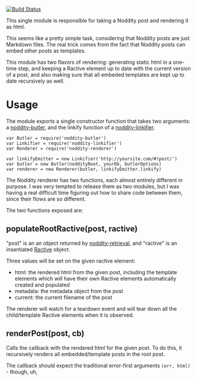 [![Build Status](https://travis-ci.org/TehShrike/noddity-renderer.svg)](https://travis-ci.org/TehShrike/noddity-renderer)

This single module is responsible for taking a Noddity post and rendering it as html.

This seems like a pretty simple task, considering that Noddity posts are just Markdown files.  The real trick comes from the fact that Noddity posts can embed other posts as templates.

This module has two flavors of rendering: generating static html in a one-time step, and keeping a Ractive element up to date with the current version of a post, and also making sure that all embeded templates are kept up to date recursively as well.

Usage
=====

The module exports a single constructor function that takes two arguments: a [noddity-butler](https://github.com/TehShrike/noddity-butler), and the linkify function of a [noddity-linkifier](https://github.com/TehShrike/noddity-linkifier).

	var Butler = require('noddity-butler')
	var Linkifier = require('noddity-linkifier')
	var Renderer = require('noddity-renderer')

	var linkifyEmitter = new Linkifier('http://yoursite.com/#!post/')
	var butler = new Butler(noddityRoot, yourDb, butlerOptions)
	var renderer = new Renderer(butler, linkifyEmitter.linkify)

The Noddity renderer has two functions, each almost entirely different in purpose.  I was very tempted to release them as two modules, but I was having a real difficult time figuring out how to share code between them, since their flows are so different.

The two functions exposed are:

populateRootRactive(post, ractive)
-----

"post" is an an object returned by [noddity-retrieval](https://github.com/TehShrike/noddity-retrieval), and "ractive" is an insantiated [Ractive](http://www.ractivejs.org/) object.

Three values will be set on the given ractive element:

- html: the rendered html from the given post, including the template elements which will have their own Ractive elements automatically created and populated
- metadata: the metadata object from the post
- current: the current filename of the post

The renderer will watch for a teardown event and will tear down all the child/template Ractive elements when it is observed.

renderPost(post, cb)
-----

Calls the callback with the rendered html for the given post.  To do this, it recursively renders all embedded/template posts in the root post.

The callback should expect the traditional error-first arguments `(err, html)` - though, uh,
